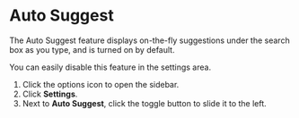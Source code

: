 # Auto Suggest

The Auto Suggest feature displays on-the-fly suggestions under the search box as you type, and is turned on by default. 

You can easily disable this feature in the settings area.  
1. Click the options icon to open the sidebar.  
2. Click **Settings**.  
3. Next to **Auto Suggest**, click the toggle button to slide it to the left. 

 
